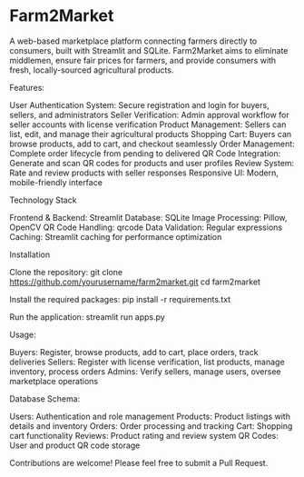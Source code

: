 # Farm2Market
A web-based marketplace platform connecting farmers directly to consumers, built with Streamlit and SQLite. Farm2Market aims to eliminate middlemen, ensure fair prices for farmers, and provide consumers with fresh, locally-sourced agricultural products.

Features:

User Authentication System: Secure registration and login for buyers, sellers, and administrators
Seller Verification: Admin approval workflow for seller accounts with license verification
Product Management: Sellers can list, edit, and manage their agricultural products
Shopping Cart: Buyers can browse products, add to cart, and checkout seamlessly
Order Management: Complete order lifecycle from pending to delivered
QR Code Integration: Generate and scan QR codes for products and user profiles
Review System: Rate and review products with seller responses
Responsive UI: Modern, mobile-friendly interface

Technology Stack

Frontend & Backend: Streamlit
Database: SQLite
Image Processing: Pillow, OpenCV
QR Code Handling: qrcode
Data Validation: Regular expressions
Caching: Streamlit caching for performance optimization

Installation

Clone the repository: 
git clone https://github.com/yourusername/farm2market.git
cd farm2market

Install the required packages:
pip install -r requirements.txt

Run the application:
streamlit run apps.py

Usage:

Buyers: Register, browse products, add to cart, place orders, track deliveries
Sellers: Register with license verification, list products, manage inventory, process orders
Admins: Verify sellers, manage users, oversee marketplace operations

Database Schema:

Users: Authentication and role management
Products: Product listings with details and inventory
Orders: Order processing and tracking
Cart: Shopping cart functionality
Reviews: Product rating and review system
QR Codes: User and product QR code storage

Contributions are welcome! Please feel free to submit a Pull Request.

